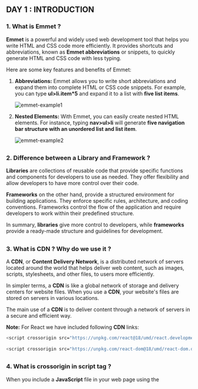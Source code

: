 ## DAY 1 : INTRODUCTION

### 1. What is Emmet ?
**Emmet** is a powerful and widely used web development tool that helps you write HTML and CSS code more efficiently. It provides shortcuts and abbreviations, known as **Emmet abbreviations** or snippets, to quickly generate HTML and CSS code with less typing.

Here are some key features and benefits of Emmet:

1. **Abbreviations:** Emmet allows you to write short abbreviations and expand them into complete HTML or CSS code snippets. For example, you can type **ul>li.item*5** and expand it to a list with **five list items**.

   <img src="https://i.ibb.co/mX3YjVk/emmet-example1.png" alt="emmet-example1" border="0">

2. **Nested Elements:** With Emmet, you can easily create nested HTML elements. For instance, typing **nav>ul>li** will generate **five navigation bar structure with an unordered list and list item**. 

   <img src="https://i.ibb.co/TrNhz0Q/emmet-example2.png" alt="emmet-example2" border="0">
##

### 2. Difference between a Library and Framework ?
**Libraries** are collections of reusable code that provide specific functions and components for developers to use as needed. They offer flexibility and allow developers to have more control over their code.

**Frameworks** on the other hand, provide a structured environment for building applications. They enforce specific rules, architecture, and coding conventions. Frameworks control the flow of the application and require developers to work within their predefined structure.

In summary, **libraries** give more control to developers, while **frameworks** provide a ready-made structure and guidelines for development.

## 

### 3. What is CDN ? Why do we use it ?
A **CDN**, or **Content Delivery Network**, is a distributed network of servers located around the world that helps deliver web content, such as images, scripts, stylesheets, and other files, to users more efficiently.

In simpler terms, a **CDN** is like a global network of storage and delivery centers for website files. When you use a **CDN**, your website's files are stored on servers in various locations.

The main use of a **CDN** is to deliver content through a network of servers in a secure and efficient way.

**Note:** For React we have included following **CDN** links:

```bash
<script crossorigin src="https://unpkg.com/react@18/umd/react.development.js"></script>  // For React
 
<script crossorigin src="https://unpkg.com/react-dom@18/umd/react-dom.development.js"></script>  // For React DOM
```

## 

### 4. What is crossorigin in script tag ?
When you include a **JavaScript** file in your web page using the **<script>** tag, the browser needs to know if it can trust and execute that file. The **crossorigin** attribute helps in this process.
   
So, basically the **crossorigin** attribute in the **<script>** tag is primarily used for security purposes. It helps browsers enforce security policies when loading and executing JavaScript files from different domains or origins.
   
Here's what it does:

**Same-origin**: By default, when you include a **JavaScript** file from the same domain as your web page, the browser considers it **"same-origin"**, meaning it trusts the file and allows it to be executed without any restrictions.

**Cross-origin**: If you include a **JavaScript** file from a different domain or origin, the browser treats it as **"cross-origin"**, This means the browser may apply security measures to prevent potential security risks, such as accessing sensitive data or modifying the page.   

```bash
<script crossorigin src="..."></script>
```
   
 ##
   
### 5. What is difference between React and ReactDOM ?
In simpler terms, React and ReactDOM are two separate packages in the React library that serve different purposes:

**React**: React is a **JavaScript library** for building **user interfaces**. It provides a set of tools and components that allow developers to create **reusable UI components** and manage the dynamic rendering of those components. React focuses on the **structure and logic** of the user interface, including components, state management, and handling user interactions.

**ReactDOM**: ReactDOM is a specific **package within the React library** that focuses on the **interaction between React and the Document Object Model** (DOM). It provides methods and functionality to render React components to the browser's DOM. ReactDOM is responsible for taking the React components and efficiently updating the actual HTML elements on the web page.

In simple terms, **React** is the brain behind creating and managing UI components, while **ReactDOM** takes care of rendering those components to the web page's DOM so that users can see them in their browsers.
   
##
   
### 6. What is difference between "react.development.js" and "react.production.js" files via CDN ?
In brief, the main difference between **react.development.js** and **react.production.js** files via **CDN** is the level of optimization and performance.

- ### react.development.js:
    
This file is intended for **development purposes**. It includes additional error checking, warnings, and helpful development tools. It is **larger in size** and provides more detailed error messages and warnings to aid in debugging and development. However, it is **not optimized for production use** and may have reduced performance.

```bash
<script crossorigin src="https://unpkg.com/react@18/umd/react.development.js"></script>  // For React
 
<script crossorigin src="https://unpkg.com/react-dom@18/umd/react-dom.development.js"></script>  // For React DOM
```
    
- ### react.production.js: 
    
This file is optimized for **production environments**. It is **smaller in size** as it removes development-specific checks, warnings, and tools. It is designed to be used in production deployments where performance is crucial. By excluding the development-specific code, it helps reduce the file size and improve the overall performance of the React application.

In summary, **react.development.js** is larger in size and includes development tools and error messages to assist in debugging, while **react.production.js** is smaller, optimized for performance, and suitable for production deployments 

```bash
<script crossorigin src="https://unpkg.com/react@18/umd/react.production.min.js"></script>  // For React
 
<script crossorigin src="https://unpkg.com/react-dom@18/umd/react-dom.production.min.js"></script>  // For React DOM
```

## 
    
### 7. What is async and defer ?

- **Normal script tag**:
   
When you include a **script** using a normal script tag, the browser will parse the HTML and execute the script immediately.
This means that the **rendering** of the HTML **will pause** until the script has finished downloading and executing. If there are multiple scripts included in this way, they will be executed in the order they appear in the HTML.

```bash
<script src="script.js"></script>
```
   
- **Script tag with attribute "async"**:
   
When you add the **async** attribute to a script tag, it tells the browser to download the script **asynchronously** while continuing to parse the HTML. Once the script is downloaded, it will execute as soon as possible, even if the HTML parsing is not yet complete. Multiple scripts with the "async" attribute may be downloaded and executed in any order.

```bash
<script src="script.js" async></script>
```
   
- **Script tag with attribute "defer"**:
   
The **defer** attribute also allows the HTML parsing to continue while the script is being downloaded, similar to the **async** attribute. However, scripts with the **defer** attribute will only be executed after the HTML **parsing is complete**. If there are multiple scripts with the "defer" attribute, they will be executed in the order they appear in the HTML. 
   
```bash
<script src="script.js" defer></script> 
```   

**Diagrammatic representation**:

<img src="https://i.ibb.co/bK72Yp5/whats-the-difference-between-async-vs-defer-attributes.jpg" alt="whats-the-difference-between-async-vs-defer-attributes" border="0" width=
"100%">